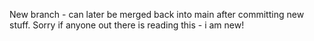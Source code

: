 New branch - can later be merged back into main after committing new stuff.
Sorry if anyone out there is reading this - i am new!
